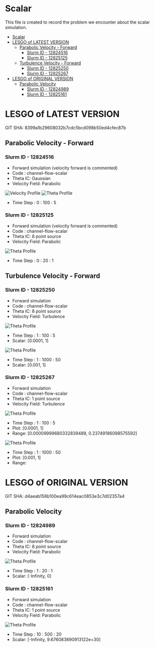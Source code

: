# Scalar 
This file is created to record the problem we encounter about the scalar simulation.

- [Scalar](#scalar)
- [LESGO of LATEST VERSION](#lesgo-of-latest-version)
  - [Parabolic Velocity - Forward](#parabolic-velocity---forward)
    - [Slurm ID - 12824516](#slurm-id---12824516)
    - [Slurm ID - 12825125](#slurm-id---12825125)
  - [Turbulence Velocity - Forward](#turbulence-velocity---forward)
    - [Slurm ID - 12825250](#slurm-id---12825250)
    - [Slurm ID - 12825267](#slurm-id---12825267)
- [LESGO of ORIGINAL VERSION](#lesgo-of-original-version)
  - [Parabolic Velocity](#parabolic-velocity)
    - [Slurm ID - 12824989](#slurm-id---12824989)
    - [Slurm ID - 12825161](#slurm-id---12825161)





# LESGO of LATEST VERSION
GIT SHA: 8399a1b29608032b7cdc5bcd098b50ed4cfec87b

## Parabolic Velocity - Forward
### Slurm ID - 12824516
* Forward simulation (velocity forward is commented)
* Code : channel-flow-scalar 
* Theta IC: Gaussian
* Velocity Field: Parabolic

![Velocity Profile](imgs/12824516.png)
![Theta Profile](imgs/theta.gif)
* Time Step : 0 : 100 : 5
### Slurm ID - 12825125
* Forward simulation (velocity forward is commented)
* Code : channel-flow-scalar 
* Theta IC: 8 point source
* Velocity Field: Parabolic


![Theta Profile](imgs/12825125.gif)
* Time Step : 0 : 20 : 1

## Turbulence Velocity - Forward
### Slurm ID - 12825250
* Forward simulation
* Code : channel-flow-scalar 
* Theta IC: 8 point source
* Velocity Field: Turbulence

![Theta Profile](imgs/12825250.gif)
* Time Step : 1 : 100 : 5
* Scalar: [0.0001, 1]

![Theta Profile](imgs/12825250_1_1000.gif)
* Time Step : 1 : 1000 : 50
* Scalar: [0.001, 1]

### Slurm ID - 12825267
* Forward simulation
* Code : channel-flow-scalar 
* Theta IC: 1 point source
* Velocity Field: Turbulence


![Theta Profile](imgs/12825267.gif)
* Time Step : 1 : 100 : 5
* Plot: [0.0001, 1]
* Range: [0.00009999680332839489, 0.23749186098575592]

![Theta Profile](imgs/12825267_1_1000.gif)
* Time Step : 1 : 1000 : 50
* Plot: [0.001, 1]
* Range: 



# LESGO of ORIGINAL VERSION
GIT SHA: d4aeab156b100ea99c614eac0853e3c7d02357a4
## Parabolic Velocity
### Slurm ID - 12824989
* Forward simulation
* Code : channel-flow-scalar 
* Theta IC: 8 point source
* Velocity Field: Parabolic

![Theta Profile](imgs/12824989.gif)
* Time Step : 1 : 20 : 1
* Scalar: [-Infinity, 0]


### Slurm ID - 12825161
* Forward simulation
* Code : channel-flow-scalar 
* Theta IC: 1 point source
* Velocity Field: Parabolic

![Theta Profile](imgs/12825161.gif)
* Time Step : 10 : 500 : 20
* Scalar: [-Infinity, 9.676083890913122e+30]